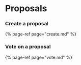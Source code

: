 # Proposals

### Create a proposal

{% page-ref page="create.md" %}

### Vote on a proposal

{% page-ref page="vote.md" %}



